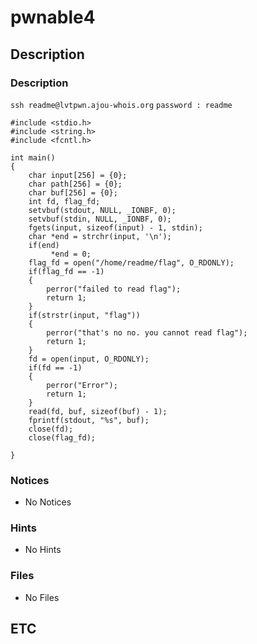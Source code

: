 # pwnable4

## Description

### Description

`ssh readme@lvtpwn.ajou-whois.org`
`password : readme`
```
#include <stdio.h>
#include <string.h>
#include <fcntl.h>

int main()
{
    char input[256] = {0};
    char path[256] = {0};
    char buf[256] = {0};
    int fd, flag_fd;
    setvbuf(stdout, NULL, _IONBF, 0);
    setvbuf(stdin, NULL, _IONBF, 0);
    fgets(input, sizeof(input) - 1, stdin);
    char *end = strchr(input, '\n');
    if(end)
         *end = 0;
    flag_fd = open("/home/readme/flag", O_RDONLY);
    if(flag_fd == -1)
    {
        perror("failed to read flag");
        return 1;
    }
    if(strstr(input, "flag"))
    {
        perror("that's no no. you cannot read flag");
        return 1;
    }
    fd = open(input, O_RDONLY);
    if(fd == -1)
    {
        perror("Error");
        return 1;
    }
    read(fd, buf, sizeof(buf) - 1);
    fprintf(stdout, "%s", buf);
    close(fd);
    close(flag_fd);

}
```

### Notices

* No Notices

### Hints

* No Hints

### Files

* No Files

## ETC
